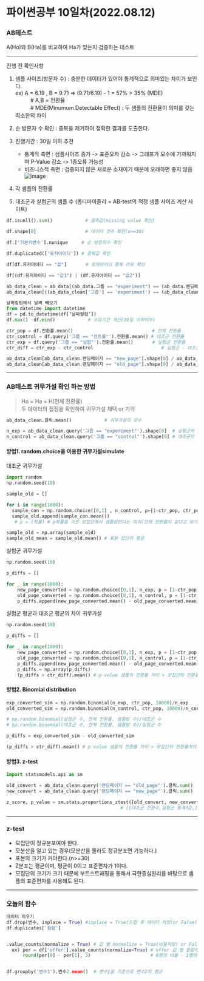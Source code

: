 # 파이썬공부 10일차(2022.08.12)
### AB테스트      
A(Ho)와 B(Ha)를 비교하여 Ha가 맞는지 검증하는 테스트

------
진행 전 확인사항
1. 샘플 사이즈(방문자 수) : 충분한 데이터가 있어야 통계적으로 의미있는 차이가 보인다.    
      ex) A = 6.19 , B = 9.71 => (9.71/6.19) - 1 = 57% > 35% (MDE)      
    &nbsp;&nbsp;&nbsp;&nbsp;  &nbsp;&nbsp;&nbsp;&nbsp;  # A,B = 전환율   
    &nbsp;&nbsp;&nbsp;&nbsp;  &nbsp;&nbsp;&nbsp;&nbsp;  # MDE(Minumum Detectable Effect) : 두 샘플의 전환율이 의미를 갖는 최소한의 차이   
         
2. 순 방문자 수 확인 : 중복을 제거하여 정확한 결과를 도출한다.
3. 진행기간 : 30일 이하 추천
	- 통계적 측면 : 샘플사이즈 증가 -> 표준오차 감소 -> 그래프가 모수에 가까워지며 P-Value 감소 -> 1종오류 가능성
	- 비즈니스적 측면 : 검증되지 않은 새로운 소재이기 때문에 오래하면 좋지 않음   
![image](https://user-images.githubusercontent.com/110000734/184354871-17b8b584-9216-40df-8831-7771a847e9ea.png)
4.  각 샘플의 전환률
5. 대조군과 실험군의 샘플 수 (옵티마이즐리 = AB-test의 적정 샘플 사이즈 계산 사이트)   

```python
df.isunll().sum()            # 결측값(missing value 확인)

df.shape[0]                  # 데이터 갯수 확인(n>=30)

df.['기본키변수'].nunique     # 순 방문자수 확인

df.duplicated(['유저아이디']) # 중복값 확인

df[df.유저아이디 == "값"]       # 유저아이디 중복 이유 확인

df[(df.유저아이디 == "값1") | (df.유저아이디 == "값2")]  

ab_data_clean = ab_data[(ab_data.그룹 == "experiment") == (ab_data.랜딩페이지 == "new_page")]  # 실험그룹에 new_page 나오는 변수 생성
ab_data_clean[((ab_data_clean['그룹'] == 'experiment') == (ab_data_clean['랜딩페이지'] == 'new_page')) == False].shape[0]

날짜칼럼에서 날짜 빼오기
from datetime import datetime
df = pd.to_datetime(df[‘날짜컬럼’])
df.max() -df.min()            # 소요기간 계산(30일 이하여부)

ctr_pop = df.전환률.mean()                             # 전체 전환률
ctr_control = df.query('그룹 == "컨트롤"').전환률.mean() # 대조군 전환률
ctr_exp = df.query('그룹 == "실험"').전환률.mean()       # 실험군 전환률
ctr_diff = ctr_exp - ctr_control                         # 실험군 - 대조군 전환률

ab_data_clean[ab_data_clean.랜딩페이지 == "new_page"].shape[0] / ab_data_clean.shape[0] # 인구비율 실험 / 전체 
ab_data_clean[ab_data_clean.랜딩페이지 == "old_page"].shape[0] / ab_data_clean.shape[0] # 인구비율 대조 / 전체
```
----------------------------------------
### AB테스트 귀무가설 확인 하는 방법
> Ho = Ha = H(전체 전환률)   
> 두 데이터의 접점을 확인하여 귀무가설 채택 or 기각   
```python
ab_data_clean.클릭.mean()            # 귀무가설의 모수

n_exp = ab_data_clean.query('그룹 == "experiment"').shape[0]  # 실험군의 수
n_control = ab_data_clean.query('그룹 == "control"').shape[0] # 대조군의 수
```
#### 방법1. random.choice을 이용한 귀무가설simulate
대조군 귀무가설   
```python
import random
np.random.seed(10)

sample_old = []

for i in range(1000):
  sample_con = np.random.choice([0,1] , n_control, p=[1-ctr_pop, ctr_pop], replace=True) 
  sample_old.append(sample_con.mean())
   # p = (확률) # p확률을 가진 모집단에서 샘플링한다는 의미(전체 전환률이 같다고 보기 때문에 전체 전환률 사용)

sample_old = np.array(sample_old)
sample_old_mean = sample_old.mean() # 표본 집단의 평균
```   
실험군 귀무가설
```python
np.random.seed(10)

p_diffs = []

for _ in range(1000):
    new_page_converted = np.random.choice([0,1], n_exp, p = [1-ctr_pop, ctr_pop], replace=True)
    old_page_converted = np.random.choice([0,1], n_control, p = [1-ctr_pop, ctr_pop], replace=True)
    p_diffs.append(new_page_converted.mean() - old_page_converted.mean())
```
실험군 평균과 대조군 평균의 차이 귀무가설
```python
np.random.seed(10)

p_diffs = []

for _ in range(1000):
    new_page_converted = np.random.choice([0,1], n_exp, p = [1-ctr_pop, ctr_pop], replace=True)
    old_page_converted = np.random.choice([0,1], n_control, p = [1-ctr_pop, ctr_pop], replace=True)
    p_diffs.append(new_page_converted.mean() - old_page_converted.mean())
    p_diffs = np.array(p_diffs)
    (p_diffs > ctr_diff).mean() # p-value 샘플의 전환률 차이 > 모집단의 전환률차이
```
#### 방법2. Binomial distribution
```python
exp_converted_sim = np.random.binomial(n_exp, ctr_pop, 10000)/n_exp
old_converted_sim = np.random.binomial(n_control, ctr_pop, 10000)/n_control

# np.random.binomial(실험군 수, 전체 전환률, 샘플링 수)/대조군 수   
# np.random.binomial(대조군 수, 전체 전환률, 샘플링 수)/실험군 수 

p_diffs = exp_converted_sim - old_converted_sim

(p_diffs > ctr_diff).mean() # p-value 샘플의 전환률 차이 > 모집단의 전환률차이
```
#### 방법3. z-test
```python
import statsmodels.api as sm   

old_convert = ab_data_clean.query('랜딩페이지 == "old_page"').클릭.sum()
new_convert = ab_data_clean.query('랜딩페이지 == "new_page"').클릭.sum()

z_score, p_value = sm.stats.proportions_ztest([old_convert, new_convert], [n_control, n_exp], alternative='smaller')
                                          # ([대조군 전환수,실험군 통계치2,], [대조군 수,실험군 수], alternative =(대립가설))   
```
---
### z-test
- 모집단이 정규분포여야 한다.
- 모분산을 알고 있는 경우(모분산을 몰라도 정규분포면 가능하다.)
- 표본의 크기가 커야한다.(n>=30)
- Z분포는 평균이며, 평균이 0이고 표준편차가 1이다.
- 모집단의 크기가 크기 때문에 부트스트래핑을 통해서 극한중심원리를 바탕으로 샘플의 표준편차를 사용해도 된다.
---

### 오늘의 함수
```python
데이터 지우기
df.drop(변수, inplace = True) #inplace = True(드랍 후 데이터 저장)or False(드랍 후 데이터 저장X)   
df.duplicates['칼럼']


.value_counts(normalize = True) # 값 별 normalize = True(비율저장) or False(갯수저장) , ascending = True(오름)or False(내림)
  ex) per = df['offer'].value_counts(normalize=True) # offer 값 별 칼럼의 비율 추출
      round(per[0] - per[1], 3)                      # 0행의 비율 - 1행의 비율 .000


df.groupby('변수1').변수2.mean()  # 변수1을 기준으로 변수2의 평균
```
